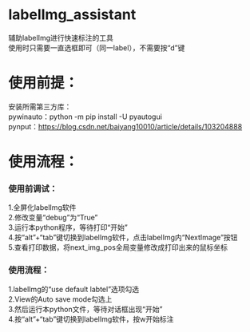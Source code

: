 # labelImg_assistant
辅助labelImg进行快速标注的工具  
使用时只需要一直选框即可（同一label），不需要按“d”键  
# 使用前提：
安装所需第三方库：  
pywinauto：python -m pip install -U pyautogui  
pynput：https://blog.csdn.net/baiyang10010/article/details/103204888  
# 使用流程：
### 使用前调试：  
1.全屏化labelImg软件  
2.修改变量“debug”为“True”  
3.运行本python程序，等待打印“开始”  
4.按“alt”+“tab”键切换到labelImg软件，点击labelImg内“NextImage”按钮  
5.查看打印数据，将next_img_pos全局变量修改成打印出来的鼠标坐标  
  
### 使用流程：    
1.labelImg的“use default labtel”选项勾选  
2.View的Auto save mode勾选上  
3.然后运行本python文件，等待对话框出现“开始”  
4.按“alt”+“tab”键切换到labelImg软件，按w开始标注

